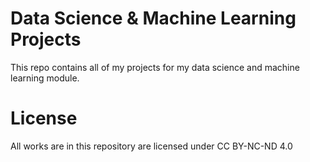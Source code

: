 # Data Science & Machine Learning Projects
This repo contains all of my projects for my data science and machine learning module.

# License
All works are in this repository are licensed under CC BY-NC-ND 4.0 
